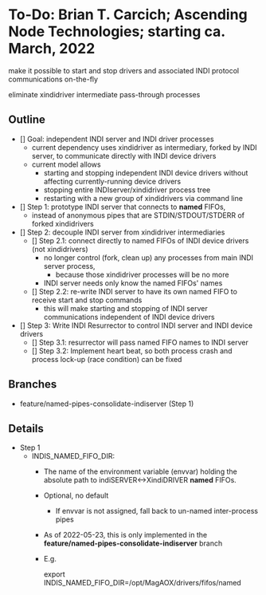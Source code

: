 # To-Do:  Brian T. Carcich; Ascending Node Technologies; starting ca. March, 2022

make it possible to start and stop drivers and associated INDI protocol communications on-the-fly

eliminate xindidriver intermediate pass-through processes

## Outline

- [] Goal:  independent INDI server and INDI driver processes
  - current dependency uses xindidriver as intermediary, forked by INDI server, to communicate directly with INDI device drivers
  - current model allows
    - starting and stopping independent INDI device drivers without affecting currently-running device drivers
    - stopping entire INDIserver/xindidriver process tree
    - restarting with a new group of xindidrivers via command line
- [] Step 1:  prototype INDI server that connects to **named** FIFOs,
  - instead of anonymous pipes that are STDIN/STDOUT/STDERR of forked xindidrivers
- [] Step 2:  decouple INDI server from xindidriver intermediaries
  - [] Step 2.1:  connect directly to named FIFOs of INDI device drivers (not xindidrivers)
    - no longer control (fork, clean up) any processes from main INDI server process,
      - because those xindidriver processes will be no more
    - INDI server needs only know the named FIFOs' names
  - [] Step 2.2:  re-write INDI server to have its own named FIFO to receive start and stop commands
    - this will make starting and stopping of INDI server communications independent of INDI device drivers
- [] Step 3:  Write INDI Resurrector to control INDI server and INDI device drivers
  - [] Step 3.1:  resurrector will pass named FIFO names to INDI server
  - [] Step 3.2:  Implement heart beat, so both process crash and process lock-up (race condition) can be fixed

## Branches
- feature/named-pipes-consolidate-indiserver (Step 1)

## Details
- Step 1
  - INDIS_NAMED_FIFO_DIR:
    - The name of the environment variable (envvar) holding the absolute path to indiSERVER<->XindiDRIVER **named** FIFOs.
    - Optional, no default
      - If envvar is not assigned, fall back to un-named inter-process pipes
    - As of 2022-05-23, this is only implemented in the **feature/named-pipes-consolidate-indiserver** branch
    - E.g. 

        export INDIS_NAMED_FIFO_DIR=/opt/MagAOX/drivers/fifos/named
